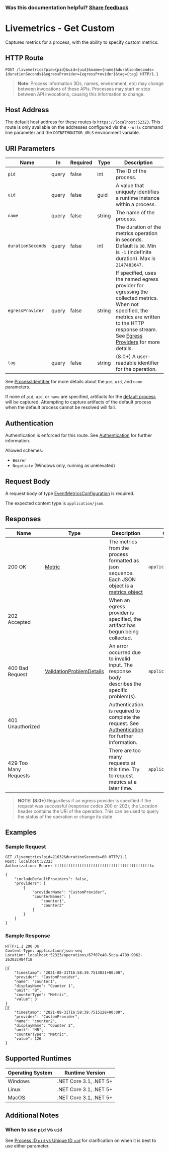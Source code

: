 
### Was this documentation helpful? [Share feedback](https://www.research.net/r/DGDQWXH?src=documentation%2Fapi%2Flivemetrics-custom)

# Livemetrics - Get Custom

Captures metrics for a process, with the ability to specify custom metrics.

## HTTP Route

```http
POST /livemetrics?pid={pid}&uid={uid}&name={name}&durationSeconds={durationSeconds}&egressProvider={egressProvider}&tag={tag} HTTP/1.1
```

> **Note**: Process information (IDs, names, environment, etc) may change between invocations of these APIs. Processes may start or stop between API invocations, causing this information to change.

## Host Address

The default host address for these routes is `https://localhost:52323`. This route is only available on the addresses configured via the `--urls` command line parameter and the `DOTNETMONITOR_URLS` environment variable.

## URI Parameters

| Name | In | Required | Type | Description |
|---|---|---|---|---|
| `pid` | query | false | int | The ID of the process. |
| `uid` | query | false | guid | A value that uniquely identifies a runtime instance within a process. |
| `name` | query | false | string | The name of the process. |
| `durationSeconds` | query | false | int | The duration of the metrics operation in seconds. Default is `30`. Min is `-1` (indefinite duration). Max is `2147483647`. |
| `egressProvider` | query | false | string | If specified, uses the named egress provider for egressing the collected metrics. When not specified, the metrics are written to the HTTP response stream. See [Egress Providers](../egress.md) for more details. |
| `tag` | query | false | string | (8.0+) A user-readable identifier for the operation. |

See [ProcessIdentifier](definitions.md#processidentifier) for more details about the `pid`, `uid`, and `name` parameters.

If none of `pid`, `uid`, or `name` are specified, artifacts for the [default process](defaultprocess.md) will be captured. Attempting to capture artifacts of the default process when the default process cannot be resolved will fail.

## Authentication

Authentication is enforced for this route. See [Authentication](./../authentication.md) for further information.

Allowed schemes:
- `Bearer`
- `Negotiate` (Windows only, running as unelevated)

## Request Body

A request body of type [EventMetricsConfiguration](definitions.md#eventmetricsconfiguration) is required.

The expected content type is `application/json`.

## Responses

| Name | Type | Description | Content Type |
|---|---|---|---|
| 200 OK | [Metric](./definitions.md#metric) | The metrics from the process formatted as json sequence. Each JSON object is a [metrics object](./definitions.md#metric)| `application/json-seq` |
| 202 Accepted | | When an egress provider is specified, the artifact has begun being collected. | |
| 400 Bad Request | [ValidationProblemDetails](definitions.md#validationproblemdetails) | An error occurred due to invalid input. The response body describes the specific problem(s). | `application/problem+json` |
| 401 Unauthorized | | Authentication is required to complete the request. See [Authentication](./../authentication.md) for further information. | |
| 429 Too Many Requests | | There are too many requests at this time. Try to request metrics at a later time. | `application/problem+json` |

> **NOTE: (8.0+)** Regardless if an egress provider is specified if the request was successful (response codes 200 or 202), the Location header contains the URI of the operation. This can be used to query the status of the operation or change its state.

## Examples

### Sample Request

```http
GET /livemetrics?pid=21632&durationSeconds=60 HTTP/1.1
Host: localhost:52323
Authorization: Bearer fffffffffffffffffffffffffffffffffffffffffff=

{
    "includeDefaultProviders": false,
    "providers": [
        {
            "providerName": "CustomProvider",
            "counterNames": [
                "counter1",
                "counter2"
            ]
        }
    ]
}
```

### Sample Response

```http
HTTP/1.1 200 OK
Content-Type: application/json-seq
Location: localhost:52323/operations/67f07e40-5cca-4709-9062-26302c484f18

{
    "timestamp": "2021-08-31T16:58:39.7514031+00:00",
    "provider": "CustomProvider",
    "name": "counter1",
    "displayName": "Counter 1",
    "unit": "B",
    "counterType": "Metric",
    "value": 3
}
{
    "timestamp": "2021-08-31T16:58:39.7515128+00:00",
    "provider": "CustomProvider",
    "name": "counter2",
    "displayName": "Counter 2",
    "unit": "MB",
    "counterType": "Metric",
    "value": 126
}
```

## Supported Runtimes

| Operating System | Runtime Version |
|---|---|
| Windows | .NET Core 3.1, .NET 5+ |
| Linux | .NET Core 3.1, .NET 5+ |
| MacOS | .NET Core 3.1, .NET 5+ |

## Additional Notes

### When to use `pid` vs `uid`

See [Process ID `pid` vs Unique ID `uid`](pidvsuid.md) for clarification on when it is best to use either parameter.
